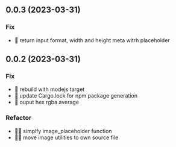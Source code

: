 ## 0.0.3 (2023-03-31)

### Fix

- 💫 return input format, width and height meta witrh placeholder

## 0.0.2 (2023-03-31)

### Fix

- 💫 rebuild with modejs target
- 💫 update Cargo.lock for npm package generation
- 💫 ouput hex rgba average

### Refactor

- 🏄🏽 simplfy image_placeholder function
- 🏄🏽 move image utilities to own source file
